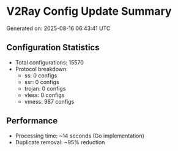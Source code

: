 # V2Ray Config Update Summary
Generated on: 2025-08-16 06:43:41 UTC

## Configuration Statistics
- Total configurations: 15570
- Protocol breakdown:
  - ss: 0 configs
  - ssr: 0 configs
  - trojan: 0 configs
  - vless: 0 configs
  - vmess: 987 configs

## Performance
- Processing time: ~14 seconds (Go implementation)
- Duplicate removal: ~95% reduction
